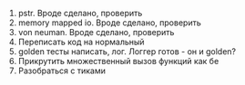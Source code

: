 1. pstr. Вроде сделано, проверить
2. memory mapped io. Вроде сделано, проверить
3. von neuman. Вроде сделано, проверить
4. Переписать код на нормальный
5. golden тесты написать, лог. Логгер готов - он и golden?
6. Прикрутить множественный вызов функций как бе
7. Разобраться с тиками